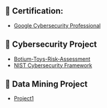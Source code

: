 <h2>📃 Certification:</h2>

- [Google Cybersecurity Professional](https://www.coursera.org/account/accomplishments/professional-cert/3S2KPZ6RQU5B)

<h2>💾 Cybersecurity Project </h2>

- [Botium-Toys-Risk-Assessment](https://github.com/supakitboon/Botium-Toys-Risk-Assessment)
- [NIST Cybersecurity Framework](https://github.com/supakitboon/NIST-Cybersecurity-Framework.git)

<h2>💾 Data Mining Project </h2>

- [Project1](https://github.com/supakitboon/Project1.git)
